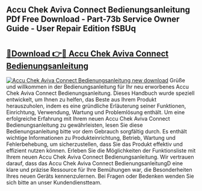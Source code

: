 ## Accu Chek Aviva Connect Bedienungsanleitung PDf Free Download - Part-73b Service Owner Guide - User Repair Edition fSBUq

# <h2><a href="http://df4rzuh.blite.top/?on=Accu+Chek+Aviva+Connect+Bedienungsanleitung">🔗Download 👉🔴 Accu Chek Aviva Connect Bedienungsanleitung</a></h2>

[![Accu Chek Aviva Connect Bedienungsanleitung new download](https://i.imgur.com/lujVjoI.png)](http://df4rzuh.blite.top/?on=Accu+Chek+Aviva+Connect+Bedienungsanleitung)
Grüße und willkommen in der Bedienungsanleitung für Ihr neu erworbenes Accu Chek Aviva Connect Bedienungsanleitung. Dieses Handbuch wurde speziell entwickelt, um Ihnen zu helfen, das Beste aus Ihrem Produkt herauszuholen, indem es eine gründliche Erläuterung seiner Funktionen, Einrichtung, Verwendung, Wartung und Problemlösung enthält. Um eine erfolgreiche Erfahrung mit Ihrem neuen Accu Chek Aviva Connect Bedienungsanleitung zu gewährleisten, lesen Sie diese Bedienungsanleitung bitte vor dem Gebrauch sorgfältig durch. Es enthält wichtige Informationen zu Produkteinrichtung, Betrieb, Wartung und Fehlerbehebung, um sicherzustellen, dass Sie das Produkt effektiv und effizient nutzen können. Erleben Sie die Möglichkeiten der Funktionsliste mit Ihrem neuen Accu Chek Aviva Connect Bedienungsanleitung. Wir vertrauen darauf, dass das Accu Chek Aviva Connect BedienungsanleitungD eine klare und präzise Ressource für Ihre Bemühungen war, die Besonderheiten Ihres neuen Geräts kennenzulernen. Bei Fragen oder Bedenken wenden Sie sich bitte an unser Kundendienstteam.
